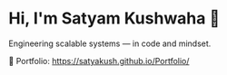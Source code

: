 # Hi, I'm Satyam Kushwaha 👋
Engineering scalable systems — in code and mindset.

🔗 Portfolio: https://satyakush.github.io/Portfolio/

